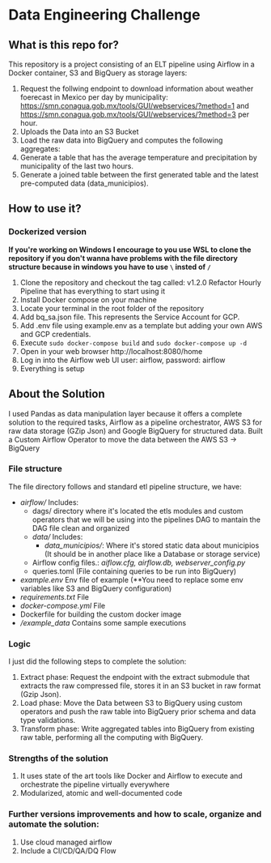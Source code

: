 # Data Engineering Challenge

## What is this repo for?

This repository is a project consisting of an ELT pipeline using Airflow in a Docker container, S3 and BigQuery as storage layers:
1. Request the follwing endpoint to download information about weather foerecast in Mexico per day by municipality: https://smn.conagua.gob.mx/tools/GUI/webservices/?method=1 and https://smn.conagua.gob.mx/tools/GUI/webservices/?method=3 per hour.
2. Uploads the Data into an S3 Bucket
3. Load the raw data into BigQuery and computes the following aggregates:
4. Generate a table that has the average temperature and precipitation by municipality of the last two hours. 
5. Generate a joined table between the first generated table and the latest pre-computed data (data_municipios).

## How to use it?

### Dockerized version
**If you're working on Windows I encourage to you use WSL to clone the repository if you don't wanna have problems with the file directory structure because in windows you have to use `\`   insted of `/`**
1. Clone the repository and checkout the tag called: v1.2.0 Refactor Hourly Pipeline that has everything to start using it
2. Install Docker compose on your machine
3. Locate your terminal in the root folder of the repository
4. Add bq_sa.json file. This represents the Service Account for GCP. 
5. Add .env file using example.env as a template but adding your own AWS and GCP credentials. 
6. Execute  ```sudo docker-compose build``` and ```sudo docker-compose up -d```
7. Open in your web browser http://localhost:8080/home
8. Log in into the Airflow web UI user: airflow, password: airflow
9. Everything is setup


## About the Solution
I used Pandas as data manipulation layer because it offers a complete solution to the required tasks, Airflow as a pipeline orchestrator, AWS S3 for raw data storage (GZip Json) and Google BigQuery for structured data. Built a Custom Airflow Operator to move the data between the AWS S3 -> BigQuery    
### File structure
The file directory follows and standard etl pipeline structure, we have:
*   *airflow/* Includes:
    - dags/ directory where it's located the etls modules and custom operators that we will be using into the pipelines DAG to mantain the DAG file clean and organized
    - *data/* Includes:
        - *data_municipios/*: Where it's stored static data about municipios (It should be in another place like a Database or storage service)
    - Airflow config files.: *aiflow.cfg, airflow.db, webserver_config.py*
    - queries.toml (File containing queries to be run into BigQuery)
* *example.env* Env file of example (**You need to replace some env variables like S3 and BigQuery configuration)
* *requirements.txt* File
* *docker-compose.yml* File
* Dockerfile for building the custom docker image
* */example_data* Contains some sample executions
### Logic
I just did the following steps to complete the solution: 
1. Extract phase: Request the endpoint with the extract submodule that extracts the raw compressed file, stores it in an S3 bucket in raw format (Gzip Json).
2. Load phase: Move the Data between S3 to BigQuery using custom operators and push the raw table into BigQuery prior schema and data type validations.
4. Transform phase: Write aggregated tables into BigQuery from existing raw table, performing all the computing with BigQuery.

### Strengths of the solution
1. It uses state of the art tools like Docker and Airflow to execute and orchestrate the pipeline virtually everywhere
2. Modularized, atomic and well-documented code

### Further versions improvements and how to scale, organize and automate the solution:
1. Use cloud managed airflow 
2. Include a CI/CD/QA/DQ Flow

